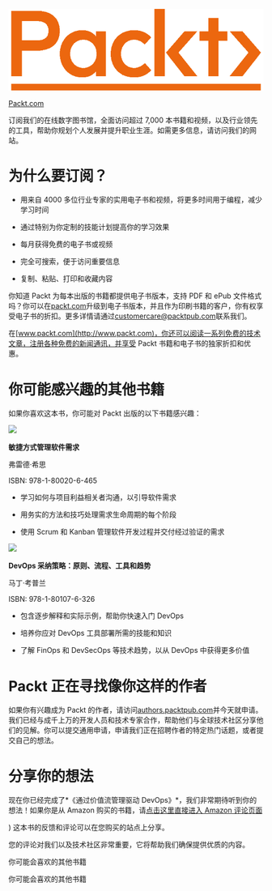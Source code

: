 ![](img/Packt_Logo1.png)

[Packt.com](http://Packt.com)

订阅我们的在线数字图书馆，全面访问超过 7,000 本书籍和视频，以及行业领先的工具，帮助你规划个人发展并提升职业生涯。如需更多信息，请访问我们的网站。

# 为什么要订阅？

+   用来自 4000 多位行业专家的实用电子书和视频，将更多时间用于编程，减少学习时间

+   通过特别为你定制的技能计划提高你的学习效果

+   每月获得免费的电子书或视频

+   完全可搜索，便于访问重要信息

+   复制、粘贴、打印和收藏内容

你知道 Packt 为每本出版的书籍都提供电子书版本，支持 PDF 和 ePub 文件格式吗？你可以在[packt.com](http://packt.com)升级到电子书版本，并且作为印刷书籍的客户，你有权享受电子书的折扣。更多详情请通过[customercare@packtpub.com](http://customercare@packtpub.com)联系我们。

在[www.packt.com](http://www.packt.com)，你还可以阅读一系列免费的技术文章，注册各种免费的新闻通讯，并享受 Packt 书籍和电子书的独家折扣和优惠。

# 你可能感兴趣的其他书籍

如果你喜欢这本书，你可能对 Packt 出版的以下书籍感兴趣：

![](https://www.packtpub.com/product/devops-adoption-strategies-principles-processes-tools-and-trends/9781801076326)

**敏捷方式管理软件需求**

弗雷德·希思

ISBN: 978-1-80020-6-465

+   学习如何与项目利益相关者沟通，以引导软件需求

+   用务实的方法和技巧处理需求生命周期的每个阶段

+   使用 Scrum 和 Kanban 管理软件开发过程并交付经过验证的需求

![](https://www.packtpub.com/product/managing-software-requirements-the-agile-way/9781800206465)

**DevOps 采纳策略：原则、流程、工具和趋势**

马丁·考普兰

ISBN: 978-1-80107-6-326

+   包含逐步解释和实际示例，帮助你快速入门 DevOps

+   培养你应对 DevOps 工具部署所需的技能和知识

+   了解 FinOps 和 DevSecOps 等技术趋势，以从 DevOps 中获得更多价值

# Packt 正在寻找像你这样的作者

如果你有兴趣成为 Packt 的作者，请访问[authors.packtpub.com](http://authors.packtpub.com)并今天就申请。我们已经与成千上万的开发人员和技术专家合作，帮助他们与全球技术社区分享他们的见解。你可以提交通用申请，申请我们正在招聘作者的特定热门话题，或者提交自己的想法。

# 分享你的想法

现在你已经完成了*《通过价值流管理驱动 DevOps》*，我们非常期待听到你的想法！如果你是从 Amazon 购买的书籍，请[点击这里直接进入 Amazon 评论页面](https://packt.link/r/1-801-07806-8)

) 这本书的反馈和评论可以在您购买的站点上分享。

您的评论对我们以及技术社区非常重要，它将帮助我们确保提供优质的内容。

你可能会喜欢的其他书籍

你可能会喜欢的其他书籍
